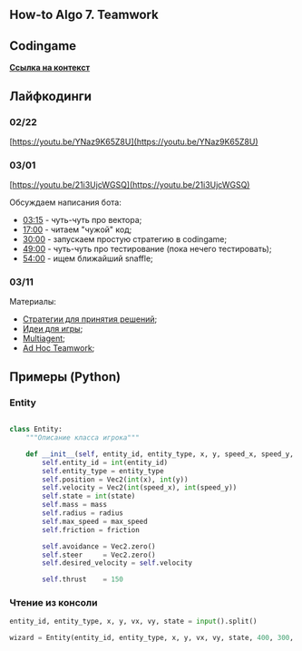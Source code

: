 ## How-to Algo 7. Teamwork

 
## Codingame

**[Ссылка на контекст](https://www.codingame.com/multiplayer/bot-programming/fantastic-bits)**


## Лайфкодинги

### 02/22 

[https://youtu.be/YNaz9K65Z8U](https://youtu.be/YNaz9K65Z8U)

### 03/01

[https://youtu.be/21i3UjcWGSQ](https://youtu.be/21i3UjcWGSQ)

Обсуждаем написания бота:

- [03:15](https://www.youtube.com/watch?v=21i3UjcWGSQ&t=195s) - чуть-чуть про вектора;
- [17:00](https://youtu.be/21i3UjcWGSQ&t=1020s) - читаем "чужой" код;
- [30:00](https://youtu.be/21i3UjcWGSQ&t=1800s) - запускаем простую стратегию в codingame;
- [49:00](https://youtu.be/21i3UjcWGSQ&t=2940s) - чуть-чуть про тестирование (пока нечего тестировать);
- [54:00](https://youtu.be/21i3UjcWGSQ&t=3240s) - ищем ближайший snaffle;

### 03/11 

Материалы:

- [Стратегии для принятия решений](https://www.codingame.com/blog/lazy-keep-simple/);
- [Идеи для игры](https://www.codingame.com/forum/t/fantastic-bits-feedback-strategy/2360/38);
- [Multiagent](https://www.cs.utexas.edu/~larg/ijcai17_tutorial/multiagent_learning.pdf);
- [Ad Hoc Teamwork](https://arxiv.org/pdf/1809.07880v1.pdf);

## Примеры (Python)

### Entity


```python

class Entity:
    """Описание класса игрока"""

    def __init__(self, entity_id, entity_type, x, y, speed_x, speed_y, state, radius=100.0, max_speed=150.0, mass=1.0, friction=1.0):
        self.entity_id = int(entity_id)
        self.entity_type = entity_type
        self.position = Vec2(int(x), int(y))
        self.velocity = Vec2(int(speed_x), int(speed_y))
        self.state = int(state)
        self.mass = mass
        self.radius = radius
        self.max_speed = max_speed
        self.friction = friction

        self.avoidance = Vec2.zero()
        self.steer     = Vec2.zero()
        self.desired_velocity = self.velocity

        self.thrust    = 150


```


### Чтение из консоли


```python
entity_id, entity_type, x, y, vx, vy, state = input().split()

wizard = Entity(entity_id, entity_type, x, y, vx, vy, state, 400, 300, 1.0, 0.75)
```
